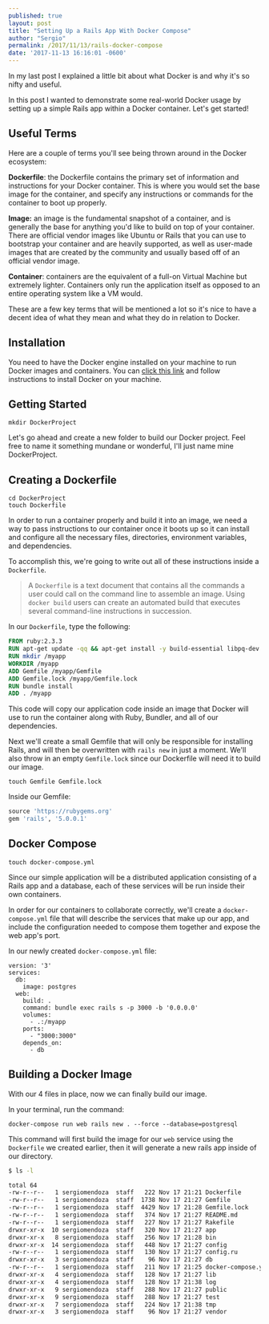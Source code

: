 ```yaml
---
published: true
layout: post
title: "Setting Up a Rails App With Docker Compose"
author: "Sergio"
permalink: /2017/11/13/rails-docker-compose
date: '2017-11-13 16:16:01 -0600'
---
```


In my last post I explained a little bit about what Docker is and why it's so nifty and useful.

In this post I wanted to demonstrate some real-world Docker usage by setting up a simple Rails app within a Docker container. Let's get started!

## Useful Terms

Here are a couple of terms you'll see being thrown around in the Docker ecosystem:

**Dockerfile**: the Dockerfile contains the primary set of information and instructions for your Docker container. This is where you would set the base image for the container, and specify any instructions or commands for the container to boot up properly.

**Image:** an image is the fundamental snapshot of a container, and is generally the base for anything you'd like to build on top of your container. There are official vendor images like Ubuntu or Rails that you can use to bootstrap your container and are heavily supported, as well as user-made images that are created by the community and usually based off of an official vendor image.

**Container**: containers are the equivalent of a full-on Virtual Machine but extremely lighter. Containers only run the application itself as opposed to an entire operating system like a VM would.

These are a few key terms that will be mentioned a lot so it's nice to have a decent idea of what they mean and what they do in relation to Docker.

## Installation

You need to have the Docker engine installed on your machine to run Docker images and containers. You can [click this link](https://docs.docker.com/engine/installation/) and follow instructions to install Docker on your machine.

## Getting Started

```
mkdir DockerProject
```

Let's go ahead and create a new folder to build our Docker project. Feel free to name it something mundane or wonderful, I'll just name mine DockerProject.

## Creating a Dockerfile

```
cd DockerProject
touch Dockerfile
```

In order to run a container properly and build it into an image, we need a way to pass instructions to our container once it boots up so it can install and configure all the necessary files, directories, environment variables, and dependencies. 

To accomplish this, we're going to write out all of these instructions inside a `Dockerfile`.

> A `Dockerfile` is a text document that contains all the commands a user
> could call on the command line to assemble an image. Using `docker build`
> users can create an automated build that executes several command-line
> instructions in succession.

In our `Dockerfile`, type the following:

```dockerfile
FROM ruby:2.3.3
RUN apt-get update -qq && apt-get install -y build-essential libpq-dev nodejs
RUN mkdir /myapp
WORKDIR /myapp
ADD Gemfile /myapp/Gemfile
ADD Gemfile.lock /myapp/Gemfile.lock
RUN bundle install
ADD . /myapp
```

This code will copy our application code inside an image that Docker will use to run the container along with Ruby, Bundler, and all of our dependencies.

Next we'll create a small Gemfile that will only be responsible for installing Rails, and will then be overwritten with `rails new` in just a moment. We'll also throw in an empty `Gemfile.lock` since our Dockerfile will need it to build our image.

```
touch Gemfile Gemfile.lock
```

Inside our Gemfile:

```ruby
source 'https://rubygems.org'
gem 'rails', '5.0.0.1'
```

## Docker Compose

```
touch docker-compose.yml
```

Since our simple application will be a distributed application consisting of a Rails app and a database, each of these services will be run inside their own containers. 

In order for our containers to collaborate correctly, we'll create a `docker-compose.yml` file that will describe the services that make up our app, and include the configuration needed to compose them together and expose the web app's port.

In our newly created `docker-compose.yml` file:

```
version: '3'
services:
  db:
    image: postgres
  web:
    build: .
    command: bundle exec rails s -p 3000 -b '0.0.0.0'
    volumes:
      - .:/myapp
    ports:
      - "3000:3000"
    depends_on:
      - db
```

## Building a Docker Image

With our 4 files in place, now we can finally build our image.

In your terminal, run the command:

```
docker-compose run web rails new . --force --database=postgresql
```

This command will first build the image for our `web` service using the `Dockerfile` we created earlier, then it will generate a new rails app inside of our directory.

```bash
$ ls -l

total 64
-rw-r--r--   1 sergiomendoza  staff   222 Nov 17 21:21 Dockerfile
-rw-r--r--   1 sergiomendoza  staff  1738 Nov 17 21:27 Gemfile
-rw-r--r--   1 sergiomendoza  staff  4429 Nov 17 21:28 Gemfile.lock
-rw-r--r--   1 sergiomendoza  staff   374 Nov 17 21:27 README.md
-rw-r--r--   1 sergiomendoza  staff   227 Nov 17 21:27 Rakefile
drwxr-xr-x  10 sergiomendoza  staff   320 Nov 17 21:27 app
drwxr-xr-x   8 sergiomendoza  staff   256 Nov 17 21:28 bin
drwxr-xr-x  14 sergiomendoza  staff   448 Nov 17 21:27 config
-rw-r--r--   1 sergiomendoza  staff   130 Nov 17 21:27 config.ru
drwxr-xr-x   3 sergiomendoza  staff    96 Nov 17 21:27 db
-rw-r--r--   1 sergiomendoza  staff   211 Nov 17 21:25 docker-compose.yml
drwxr-xr-x   4 sergiomendoza  staff   128 Nov 17 21:27 lib
drwxr-xr-x   4 sergiomendoza  staff   128 Nov 17 21:38 log
drwxr-xr-x   9 sergiomendoza  staff   288 Nov 17 21:27 public
drwxr-xr-x   9 sergiomendoza  staff   288 Nov 17 21:27 test
drwxr-xr-x   7 sergiomendoza  staff   224 Nov 17 21:38 tmp
drwxr-xr-x   3 sergiomendoza  staff    96 Nov 17 21:27 vendor
```

